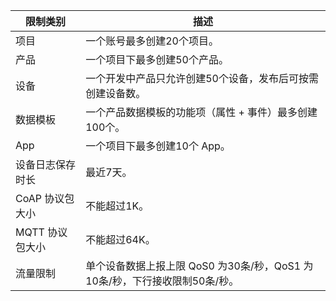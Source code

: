 | 限制类别 | 描述 | 
|--------- | --------- |
| 项目 | 一个账号最多创建20个项目。 | 
| 产品 | 一个项目下最多创建50个产品。 | 
| 设备 | 一个开发中产品只允许创建50个设备，发布后可按需创建设备数。 | 
| 数据模板 | 一个产品数据模板的功能项（属性 + 事件）最多创建100个。 | 
| App | 一个项目下最多创建10个 App。 | 
| 设备日志保存时长 | 最近7天。 | 
| CoAP 协议包大小 | 不能超过1K。 | 
| MQTT 协议包大小 | 不能超过64K。 | 
| 流量限制 | 单个设备数据上报上限 QoS0 为30条/秒，QoS1 为10条/秒，下行接收限制50条/秒。 | 



